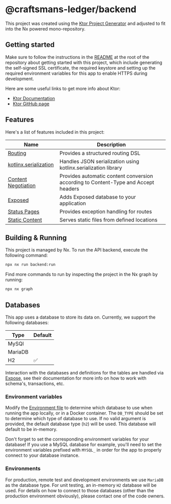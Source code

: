 # @craftsmans-ledger/backend

This project was created using the [Ktor Project Generator](https://start.ktor.io) and adjusted to fit into the Nx powered mono-repository.

## Getting started

Make sure to follow the instructions in the [README](../../README.md#getting-started) at the root of the repository about getting started with this project, which include generating the self-signed SSL certificate, the required keystore and setting up the required environment variables for this app to enable HTTPS during development.

Here are some useful links to get more info about Ktor:

- [Ktor Documentation](https://ktor.io/docs/home.html)
- [Ktor GitHub page](https://github.com/ktorio/ktor)

## Features

Here's a list of features included in this project:

| Name                                                                   | Description                                                                        |
|------------------------------------------------------------------------|------------------------------------------------------------------------------------|
| [Routing](https://start.ktor.io/p/routing)                             | Provides a structured routing DSL                                                  |
| [kotlinx.serialization](https://start.ktor.io/p/kotlinx-serialization) | Handles JSON serialization using kotlinx.serialization library                     |
| [Content Negotiation](https://start.ktor.io/p/content-negotiation)     | Provides automatic content conversion according to Content-Type and Accept headers |
| [Exposed](https://start.ktor.io/p/exposed)                             | Adds Exposed database to your application                                          |
| [Status Pages](https://start.ktor.io/p/status-pages)                   | Provides exception handling for routes                                             |
| [Static Content](https://start.ktor.io/p/static-content)               | Serves static files from defined locations                                         |

## Building & Running

This project is managed by Nx. To run the API backend, execute the following command:

```bash
npx nx run backend:run
```

Find more commands to run by inspecting the project in the Nx graph by running:

```bash
npx nx graph
```

## Databases

This app uses a database to store its data on. Currently, we support the following databases:

| Type    | Default |
|---------|---------|
| MySQl   |         |
| MariaDB |         |
| H2      | ✅       |

Interaction with the databases and definitions for the tables are handled via [Expose](https://www.jetbrains.com/help/exposed/get-started-with-exposed.html), see their documentation for more info on how to work with schema's, transactions, etc.

### Environment variables

Modify the [Environment file](./.env) to determine which database to use when running the app locally, or in a Docker container. The `DB_TYPE` should be set to determine which type of database to use. If no valid argument is provided, the default database type (`h2`) will be used. This database will default to be in-memory.

Don't forget to set the corresponding environment variables for your database! If you use a MySQL database for example, you'll need to set the environment variables prefixed with `MYSQL_` in order for the app to properly connect to your database instance.

### Environments

For production, remote test and development environments we use `MariaDB` as the database type. For unit testing, an in-memory `H2` database will be used. For details on how to connect to those databases (other than the production environment obviously), please contact one of the code owners.
